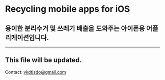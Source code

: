 # Recycling mobile apps for iOS
## 용이한 분리수거 및 쓰레기 배출을 도와주는 아이폰용 어플리케이션입니다.

---
This file will be updated.
---
Contact: vkdtjsdo@gmail.com
